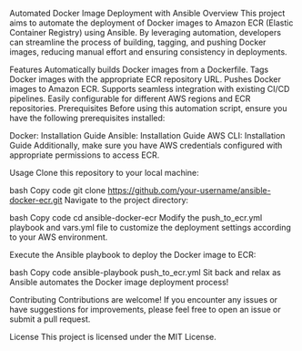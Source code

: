 Automated Docker Image Deployment with Ansible
Overview
This project aims to automate the deployment of Docker images to Amazon ECR (Elastic Container Registry) using Ansible. By leveraging automation, developers can streamline the process of building, tagging, and pushing Docker images, reducing manual effort and ensuring consistency in deployments.

Features
Automatically builds Docker images from a Dockerfile.
Tags Docker images with the appropriate ECR repository URL.
Pushes Docker images to Amazon ECR.
Supports seamless integration with existing CI/CD pipelines.
Easily configurable for different AWS regions and ECR repositories.
Prerequisites
Before using this automation script, ensure you have the following prerequisites installed:

Docker: Installation Guide
Ansible: Installation Guide
AWS CLI: Installation Guide
Additionally, make sure you have AWS credentials configured with appropriate permissions to access ECR.

Usage
Clone this repository to your local machine:

bash
Copy code
git clone https://github.com/your-username/ansible-docker-ecr.git
Navigate to the project directory:

bash
Copy code
cd ansible-docker-ecr
Modify the push_to_ecr.yml playbook and vars.yml file to customize the deployment settings according to your AWS environment.

Execute the Ansible playbook to deploy the Docker image to ECR:

bash
Copy code
ansible-playbook push_to_ecr.yml
Sit back and relax as Ansible automates the Docker image deployment process!

Contributing
Contributions are welcome! If you encounter any issues or have suggestions for improvements, please feel free to open an issue or submit a pull request.

License
This project is licensed under the MIT License.
